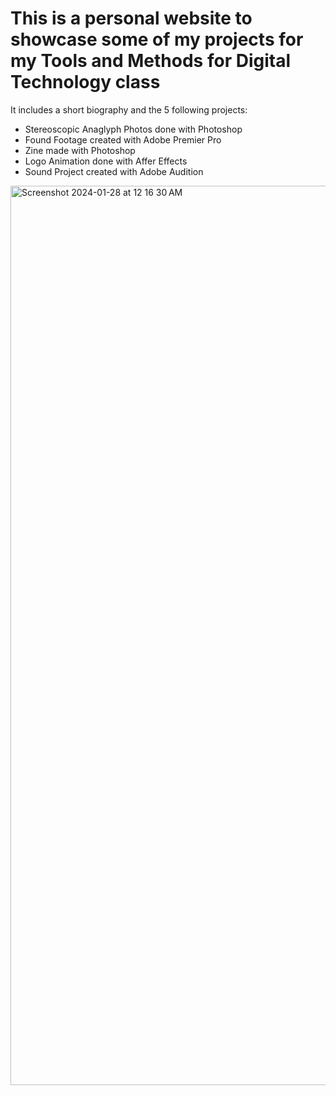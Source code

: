 **<h1>This is a personal website to showcase some of my projects for my Tools and Methods for Digital Technology class</h1>**

It includes a short biography and the 5 following projects: 
- Stereoscopic Anaglyph Photos done with Photoshop
- Found Footage created with Adobe Premier Pro
- Zine made with Photoshop 
- Logo Animation done with Affer Effects
- Sound Project created with Adobe Audition

<img width="1439" alt="Screenshot 2024-01-28 at 12 16 30 AM" src="https://github.com/awishto-write/PortfolioDtc201/assets/122447778/561a55eb-1f3f-4077-8bcf-d19ff1ebda45">
